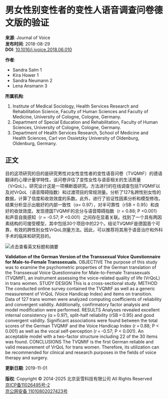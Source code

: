 # 男女性别变性者的变性人语音调查问卷德文版的验证

**来源**: Journal of Voice  
**发布时间**: 2018-08-29  
**DOI**: [10.1016/j.jvoice.2018.06.010](https://www.x-mol.com/ref/1661)  

**作者**:
- Sandra Salm 1
- Kira Hower 1
- Sandra Neumann 2
- Lena Ansmann 3

**所属机构**:
1. Institute of Medical Sociology, Health Services Research and Rehabilitation Science, Faculty of Human Sciences and Faculty of Medicine, University of Cologne, Cologne, Germany.
2. Department of Special Education and Rehabilitation, Faculty of Human Sciences, University of Cologne, Cologne, Germany.
3. Department of Health Services Research, School of Medicine and Health Sciences, Carl von Ossietzky University of Oldenburg, Oldenburg, Germany.

## 正文

目的这项研究的目的是研究男性对女性变性者的变性语音问卷（TVQMtF）的德语翻译的心理计量学特性，该问卷评估了变性女性与语音相关的生活质量（VrQoL）。研究设计这是一项横断面研究。方法进行的在线调查包括TVQMtF以及对VrQoL（语音障碍指数）和过渡项目的常规测量。分析了127名跨性别女性的数据，计算了信度和收敛效度的系数。此外，进行了验证性因素分析和模型修改。结果分析显示出极好的内部一致性（α= 0.97），对半可靠性（rSB = 0.95）和良好的收敛效度。发现德国TVQMtF的总分与语音障碍指数（r = 0.88; P <0.001）和声音自我感知（r = -0.57; P <0.001）之间存在显着关联。找到了一个具有两因素结构的可接受模型，其中包括30个项目中的22个。结论TVQMtF是德国首个可靠，有效的跨性别女性VrQoL测量方法。因此，可以推荐将其用于语音治疗和外科手术的临床和研究目的。

![点击查看英文标题和摘要](https://scdn.x-mol.com/jcss/images/paperTranslation.png)

**Validation of the German Version of the Transsexual Voice Questionnaire for Male-to-Female Transsexuals.** OBJECTIVE The purpose of this study was to examine the psychometric properties of the German translation of the Transsexual Voice Questionnaire for Male-to-Female Transsexuals (TVQMtF), an instrument assessing the voice-related quality of life (VrQoL) in trans women. STUDY DESIGN This is a cross-sectional study. METHOD The conducted online survey contained the TVQMtF as well as a generic measurement of VrQoL (Voice Handicap Index) and items on transition. Data of 127 trans women were analyzed computing coefficients of reliability and convergent validity. Additionally, confirmatory factor analysis and model modification were performed. RESULTS Analyses revealed excellent internal consistency (α = 0.97), split-half reliability (rSB = 0.95) and good convergent validity. Significant associations were found between the total scores of the German TVQMtF and the Voice Handicap Index (r = 0.88; P < 0.001) as well as the vocal self-perception (r = -0.57; P < 0.001). An acceptable model with a two-factor structure including 22 of the 30 items was found. CONCLUSIONS The TVQMtF is the first German reliable and valid measurement of VrQoL for trans women. Therefore, its utilization can be recommended for clinical and research purposes in the fields of voice therapy and surgery.

**更新日期**: 2019-11-01

**版权**: Copyright © 2014-2025 北京衮雪科技有限公司 All Rights Reserved  
[京ICP备11026495号-2](https://beian.miit.gov.cn/)  
[京公网安备 11010802027423号](http://www.beian.gov.cn/portal/registerSystemInfo?recordcode=11010802027423)